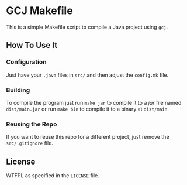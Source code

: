 # GCJ Makefile

This is a simple Makefile script to compile a Java project using `gcj`.

## How To Use It

### Configuration

Just have your `.java` files in `src/` and then adjust the `config.mk` file.

### Building

To compile the program just run `make jar` to compile it to a _jar_ file named
`dist/main.jar` or run `make bin` to compile it to a binary at `dist/main`.

### Reusing the Repo

If you want to reuse this repo for a different project, just remove the
`src/.gitignore` file.

## License

WTFPL as specified in the `LICENSE` file.
